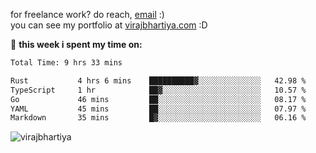 for freelance work? do reach, [email](mailto:vlbhartiya@gmail.com) :)<br/>
you can see my portfolio at [virajbhartiya.com](https://virajbhartiya.com) :D<br/>


🚀 **this week i spent my time on:**

<!--START_SECTION:waka-->

```txt
Total Time: 9 hrs 33 mins

Rust           4 hrs 6 mins    ██████████▓░░░░░░░░░░░░░░   42.98 %
TypeScript     1 hr            ██▓░░░░░░░░░░░░░░░░░░░░░░   10.57 %
Go             46 mins         ██░░░░░░░░░░░░░░░░░░░░░░░   08.17 %
YAML           45 mins         ██░░░░░░░░░░░░░░░░░░░░░░░   07.97 %
Markdown       35 mins         █▓░░░░░░░░░░░░░░░░░░░░░░░   06.16 %
```

<!--END_SECTION:waka-->

<p align="left"> <img src="https://komarev.com/ghpvc/?username=virajbhartiya&color=blue" alt="virajbhartiya" /> </p>
